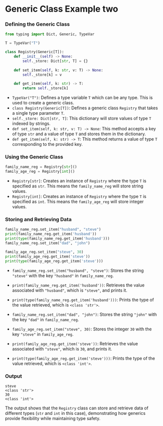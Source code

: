 # Generic Class Example two

### Defining the Generic Class

```python
from typing import Dict, Generic, TypeVar

T = TypeVar("T")

class Registry(Generic[T]):
    def __init__(self) -> None:
        self._store: Dict[str, T] = {}
          
    def set_item(self, k: str, v: T) -> None:
        self._store[k] = v
    
    def get_item(self, k: str) -> T:
        return self._store[k]
```

- `TypeVar("T")`: Defines a type variable `T` which can be any type. This is used to create a generic class.
- `class Registry(Generic[T])`: Defines a generic class `Registry` that takes a single type parameter `T`.
- `self._store: Dict[str, T]`: This dictionary will store values of type `T` indexed by strings.
- `def set_item(self, k: str, v: T) -> None`: This method accepts a key of type `str` and a value of type `T` and stores them in the dictionary.
- `def get_item(self, k: str) -> T`: This method returns a value of type `T` corresponding to the provided key.

### Using the Generic Class

```python
family_name_reg = Registry[str]()
family_age_reg = Registry[int]()
```

- `Registry[str]`: Creates an instance of `Registry` where the type `T` is specified as `str`. This means the `family_name_reg` will store string values.
- `Registry[int]`: Creates an instance of `Registry` where the type `T` is specified as `int`. This means the `family_age_reg` will store integer values.

### Storing and Retrieving Data

```python
family_name_reg.set_item("husband", "steve")
print(family_name_reg.get_item('husband'))
print(type(family_name_reg.get_item('husband')))
family_name_reg.set_item("dad", "john")

family_age_reg.set_item("steve", 30)
print(family_age_reg.get_item('steve'))
print(type(family_age_reg.get_item('steve')))
```

- `family_name_reg.set_item("husband", "steve")`: Stores the string `"steve"` with the key `"husband"` in `family_name_reg`.
- `print(family_name_reg.get_item('husband'))`: Retrieves the value associated with `"husband"`, which is `"steve"`, and prints it.
- `print(type(family_name_reg.get_item('husband')))`: Prints the type of the value retrieved, which is `<class 'str'>`.
- `family_name_reg.set_item("dad", "john")`: Stores the string `"john"` with the key `"dad"` in `family_name_reg`.

- `family_age_reg.set_item("steve", 30)`: Stores the integer `30` with the key `"steve"` in `family_age_reg`.
- `print(family_age_reg.get_item('steve'))`: Retrieves the value associated with `"steve"`, which is `30`, and prints it.
- `print(type(family_age_reg.get_item('steve')))`: Prints the type of the value retrieved, which is `<class 'int'>`.

### Output

```
steve
<class 'str'>
30
<class 'int'>
```

The output shows that the `Registry` class can store and retrieve data of different types (`str` and `int` in this case), demonstrating how generics provide flexibility while maintaining type safety.